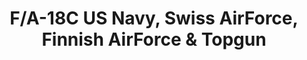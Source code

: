 ---
layout: product
title: "F/A-18C US Navy, Swiss AirForce, Finnish AirForce & Topgun"
price: "6200" 
desc: "Maketa"
img_path: "/assets/img/KIN48031.jpg"
brand: "N/A"
available: false
special_offer: false
new: false
soon: false
cat: "010000"
subcat: "010700"
subsubcat: "0N/A"
sifra: "KIN48031"
popular: false
---